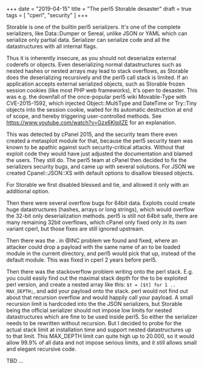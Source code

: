 +++
date = "2019-04-15"
title = "The perl5 Storable desaster"
draft = true
tags = [ "cperl", "security" ]
+++

Storable is one of the builtin perl5 serializers. It's one of the
complete serializers, like Data::Dumper or Sereal, unlike JSON or YAML
which can serialize only partial data. Serializer can serialize code and
all the datastructures with all internal flags.

Thus it is inherently insecure, as you should not deserialize external
coderefs or objects. Even deserializing normal datastructures such as
nested hashes or nested arrays may lead to stack overflows, as
Storable does the deserializing recursively and the perl5 call stack
is limited.  If an application accepts external serialized objects,
such as Storable frozen session cookies (like most PHP web
frameworks), it's open to desaster. This was e.g. the downfall of the
once-popular perl5 wiki Movable-Type with CVE-2015-1592, which
injected Object::MultiType and DateTime or Try::Tiny objects into the
session cookie, waited for its automatic destruction at end of scope,
and hereby triggering user-controlled methods. See
https://www.youtube.com/watch?v=Gzx6KlqiIZE for an explanation.

This was detected by cPanel 2015, and the security team there even
created a metasploit module for that, because the perl5 security team
was known to be apathic against such security-critical
attacks. Without that exploit code they would have just adjusted the
documentation and blamed the users. They still do. The perl5 team at
cPanel then decided to fix the serializers security bugs, and came up
with several solutions. For JSON we created Cpanel::JSON::XS with
default options to disallow blessed objects.

For Storable we first disabled blessed and tie, and allowed it only
with an additional option.

Then there were several overflow bugs for 64bit data. Exploits could
create huge datastructures (hashes, arrays or long strings), which
would overflow the 32-bit only deserialization methods. perl5 is still
not 64bit safe, there are many remaining 32bit overflows, which cPanel
only fixed only in its own variant cperl, but those fixes are still
ignored upstream.

Then there was the . in @INC problem we found and fixed, where an
attacker could drop a payload with the same name of an to be loaded
module in the current directory, and perl5 would pick that up, instead
of the default module. This was fixed in cperl 2 years before perl5.

Then there was the stackoverflow problem writing onto the perl stack.
E.g. you could easily find out the maximal stack depth for the to be
exploited perl version, and create a nested array like this: `$t =
[$t] for 1 .. MAX_DEPTH;`, and add your payload onto the stack.  perl
would not find out about that recursion overflow and would happily
call your payload. A small recursion limit is hardcoded into the the
JSON serializers, but Storable being the official serializer should
not impose low limits for nested datastructures which are fine to be
used inside perl5. So either the serializer needs to be rewritten
without recursion. But I decided to probe for the actual stack limit
at installation time and support nested datastructures up to that
limit. This MAX_DEPTH limit can quite high up to 20.000, so it would
allow 99.9% of all data and not impose serious limits, and it still
allows small and elegant recursive code.

TBD ...
